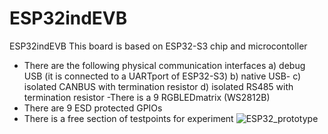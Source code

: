 # ESP32indEVB
ESP32indEVB
This board is based on ESP32-S3 chip and microcontoller
 - There are the following physical communication interfaces
 a) debug USB (it is connected to a UARTport of ESP32-S3)
 b) native USB-
 c) isolated CANBUS with termination resistor
 d) isolated RS485 with termination resistor
 -There is a 9 RGBLEDmatrix (WS2812B)
- There are 9 ESD protected GPIOs
- There is a free section of testpoints for experiment
![ESP32_prototype](https://github.com/user-attachments/assets/6fd1fcf9-b987-4919-b08f-29ea1ea89f27)
